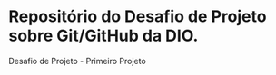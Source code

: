 #  Repositório do Desafio de Projeto sobre Git/GitHub da DIO.

Desafio de Projeto - Primeiro Projeto
